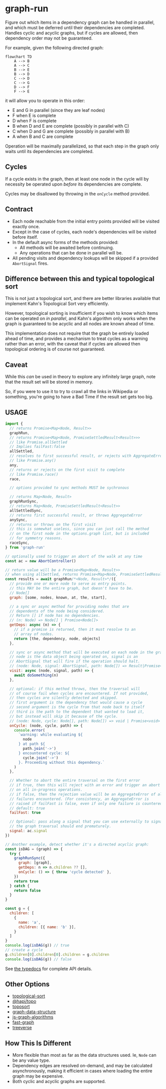 # graph-run

Figure out which items in a dependency graph can be handled in
parallel, and which must be deferred until their dependencies are
completed. Handles cyclic and acyclic graphs, but if cycles are
allowed, then dependency order may not be guaranteed.

For example, given the following directed graph:

```mermaid
flowchart TD
    A --> B
    A --> C
    B --> E
    B --> D
    C --> D
    C --> G
    D --> F
    F --> E
```

it will allow you to operate in this order:

- E and G in parallel (since they are leaf nodes)
- F when E is complete
- D when F is complete
- B when D and E are complete (possibly in parallel with C)
- C when D and G are complete (possibly in parallel with B)
- A when B and C are complete

Operation will be maximally parallelized, so that each step in
the graph only waits until its dependencies are completed.

## Cycles

If a cycle exists in the graph, then at least one node in the
cycle will by necessity be operated upon _before_ its
dependencies are complete.

Cycles may be disallowed by throwing in the `onCycle` method
provided.

## Contract

- Each node reachable from the initial entry points provided will
  be visited exactly once.
- Except in the case of cycles, each node's dependencies will be
  visited before itself.
- In the default async forms of the methods provided:
  - All methods will be awaited before continuing.
  - Any operations that can be done in parallel will be.
- All pending visits and dependency lookups will be skipped if a
  provided `AbortSignal` fires.

## Difference between this and typical topological sort

This is not just a topological sort, and there are better
libraries available that implement Kahn's Topological Sort very
efficiently.

However, topological sorting is insufficient if you wish to know
which items can be operated on _in parallel_, and Kahn's
algorithm only works when the graph is guaranteed to be acyclic
and all nodes are known ahead of time.

This implementation does not require that the graph be entirely
loaded ahead of time, and provides a mechanism to treat cycles as
a warning rather than an error, with the caveat that if cycles
are allowed then topological ordering is of course not
guaranteed.

## Caveat

While this _can_ be used in theory to explore any infinitely large
graph, note that the result set will be stored in memory.

So, if you were to use it to try to crawl all the links in
Wikipedia or something, you're going to have a Bad Time if the
result set gets too big.

## USAGE

```js
import {
  // returns Promise<Map<Node, Result>>
  graphRun,
  // returns Promise<Map<Node, PromiseSettledResult<Result>>>
  // like Promise.allSettled
  // Implies failFast:false
  allSettled,
  // resolves to first successful result, or rejects with AggregateError
  // like Promise.any()
  any,
  // returns or rejects on the first visit to complete
  // like Promise.race()
  race,

  // options provided to sync methods MUST be sychronous

  // returns Map<Node, Result>
  graphRunSync,
  // returns Map<Node, PromiseSettledResult<Result>>
  allSettledSync,
  // returns first successful result, or throws AggregateError
  anySync,
  // returns or throws on the first visit
  // this is somewhat useless, since you can just call the method
  // on the first node in the options.graph list, but is included
  // for symmetry reasons.
  raceSync,
} from 'graph-run'

// optionally used to trigger an abort of the walk at any time
const ac = new AbortController()

// return value will be a Promise<Map<Node, Result>>
// when using allSettled, returns Promise<Map<Node, PromiseSettledResult>>
const results = await graphRun/*<Node, Result>*/({
  // provide one or more node to serve as entry points.
  // this MAY be the entire graph, but doesn't have to be.
  // Node[]
  graph: [some, nodes, known, at, the, start],

  // a sync or async method for providing nodes that are
  // dependents of the node being considered.
  // Return [] if node has no dependencies.
  // (n: Node) => Node[] | Promise<Node[]>
  getDeps: async (n) => {
    // if a promise is returned, then it must resolve to an
    // array of nodes.
    return [the, dependency, node, objects]
  },

  // sync or async method that will be executed on each node in the graph
  // node is the data object being operated on, signal is an
  // AbortSignal that will fire if the operation should halt.
  // (node: Node, signal: AbortSignal, path: Node[]) => Result|Promise<Result>
  visit: async (node, signal, path) => {
    await doSomething(n)
  },

  // optional: if this method throws, then the traversal will
  // of course fail when cycles are encountered. If not provided,
  // then cycles are silently detected and skipped.
  // first argument is the dependency that would cause a cycle
  // second argument is the cycle from that node back to itself
  // third is the path to the dependent that wanted to load it,
  // but instead will skip it because of the cycle.
  // (node: Node, cycle: Node[], path: Node[]) => void | Promise<void>
  onCycle: (node, cycle, path) => {
    console.error(
      `warning: while evaluating ${
        node 
      } at path ${
        path.join('->')
      } encountered cycle: ${
        cycle.join('->')
      }. Proceeding without this dependency.`
    )
  },

  // Whether to abort the entire traversal on the first error
  // if true, then this will reject with an error and trigger an abort
  // on all in-progress operations.
  // if false, then the rejection value will be an AggregateError of all
  // failures encountered. (For consistency, an AggregateError is
  // raised if failFast is false, even if only one failure is countered.)
  // default: true
  failFast: true

  // Optional: pass along a signal that you can use externally to signal
  // the graph traversal should end prematurely.
  signal: ac.signal
})

// Another example, detect whether it's a directed acyclic graph:
const isDAG = (graph) => {
  try {
    graphRunSync({
      graph: [graph],
      getDeps: n => n.children ?? [],
      onCycle: () => { throw 'cycle detected' },
    })
    return true
  } catch {
    return false
  }
}

const g = {
  children: [
    {
      name: 'a',
      children: [{ name: 'b' }],
    }
  ]
}
console.log(isDAG(g)) // true
// create a cycle
g.children[0].children[0].children = g.children
console.log(isDAG(g)) // false
```

See [the typedocs](https://isaacs.github.com/graph-run) for
complete API details.

## Other Options

- [topological-sort](https://www.npmjs.com/package/topological-sort)
- [@hapi/topo](https://www.npmjs.com/package/@hapi/topo)
- [toposort](https://www.npmjs.com/package/toposort)
- [graph-data-structure](https://www.npmjs.com/package/graph-data-structure)
- [js-graph-algorithms](https://www.npmjs.com/package/js-graph-algorithms)
- [fast-graph](https://www.npmjs.com/package/fast-graph)
- [treeverse](https://www.npmjs.com/package/treeverse)

## How This Is Different

- More flexible than most as far as the data structures used. Ie,
  `Node` can be any value type.
- Dependency edges are resolved on-demand, and may be calculated
  asynchronously, making it efficient in cases where loading the
  entire graph may be expensive.
- Both cyclic and acyclic graphs are supported.
